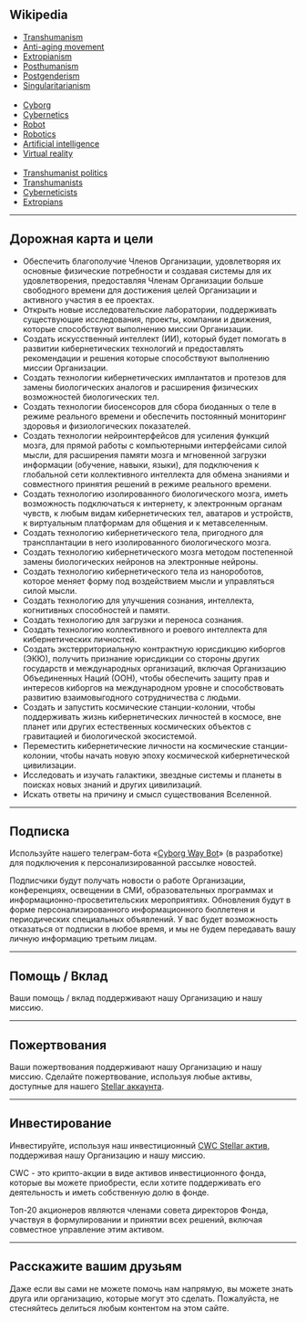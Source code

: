 <h2 id="header-2">Wikipedia</h2>
<p>
  <ul>
    <li><a href="https://en.wikipedia.org/wiki/Transhumanism" target="_blank">Transhumanism</a></li>
    <li><a href="https://en.wikipedia.org/wiki/Anti-aging_movement" target="_blank">Anti-aging movement</a></li>
    <li><a href="https://en.wikipedia.org/wiki/Extropianism" target="_blank">Extropianism</a></li>
    <li><a href="https://en.wikipedia.org/wiki/Posthumanism" target="_blank">Posthumanism</a></li>
    <li><a href="https://en.wikipedia.org/wiki/Postgenderism" target="_blank">Postgenderism</a></li>
    <li><a href="https://en.wikipedia.org/wiki/Singularitarianism" target="_blank">Singularitarianism</a></li>
    <br />
    <li><a href="https://en.wikipedia.org/wiki/Cyborg" target="_blank">Cyborg</a></li>
    <li><a href="https://en.wikipedia.org/wiki/Cybernetics" target="_blank">Cybernetics</a></li>
    <li><a href="https://en.wikipedia.org/wiki/Robot" target="_blank">Robot</a></li>
    <li><a href="https://en.wikipedia.org/wiki/Robotics" target="_blank">Robotics</a></li>
    <li><a href="https://en.wikipedia.org/wiki/Artificial_intelligence" target="_blank">Artificial intelligence</a></li>
    <li><a href="https://en.wikipedia.org/wiki/Virtual_reality" target="_blank">Virtual reality</a></li>
    <br />
    <li><a href="https://en.wikipedia.org/wiki/Transhumanist_politics" target="_blank">Transhumanist politics</a></li>
    <li><a href="https://en.wikipedia.org/wiki/List_of_transhumanists" target="_blank">Transhumanists</a></li>
    <li><a href="https://en.wikipedia.org/wiki/Category:Cyberneticists" target="_blank">Cyberneticists</a></li>
    <li><a href="https://en.wikipedia.org/wiki/Category:Extropians" target="_blank">Extropians</a></li>
  </ul>
</p>
<hr/>
<h2 id="header-2">Дорожная карта и цели</h2>
<p>
  <ul>
    <li>Обеспечить благополучие Членов Организации, удовлетворяя их основные физические потребности и создавая системы для их удовлетворения, предоставляя Членам Организации больше свободного времени для достижения целей Организации и активного участия в ее проектах.</li>
    <li>Открыть новые исследовательские лаборатории, поддерживать существующие исследования, проекты, компании и движения, которые способствуют выполнению миссии Организации.</li>
    <li>Создать искусственный интеллект (ИИ), который будет помогать в развитии кибернетических технологий и предоставлять рекомендации и решения которые способствуют выполнению миссии Организации.</li>
    <li>Создать технологии кибернетических имплантатов и протезов для замены биологических аналогов и расширения физических возможностей биологических тел.</li>
    <li>Создать технологии биосенсоров для сбора биоданных о теле в режиме реального времени и обеспечить постоянный мониторинг здоровья и физиологических показателей.</li>
    <li>Создать технологии нейроинтерфейсов для усиления функций мозга, для прямой работы с компьютерными интерфейсами силой мысли, для расширения памяти мозга и мгновенной загрузки информации (обучение, навыки, языки), для подключения к глобальной сети коллективного интеллекта для обмена знаниями и совместного принятия решений в режиме реального времени.</li>
    <li>Создать технологию изолированного биологического мозга, иметь возможность подключаться к интернету, к электронным органам чувств, к любым видам кибернетических тел, аватаров и устройств, к виртуальным платформам для общения и к метавселенным.</li>
    <li>Создать технологию кибернетического тела, пригодного для трансплантации в него изолированного биологического мозга.</li>
    <li>Создать технологию кибернетического мозга методом постепенной замены биологических нейронов на электронные нейроны.</li>
    <li>Создать технологию кибернетического тела из нанороботов, которое меняет форму под воздействием мысли и управляться силой мысли.</li>
    <li>Создать технологию для улучшения сознания, интеллекта, когнитивных способностей и памяти.</li>
    <li>Создать технологию для загрузки и переноса сознания.</li>
    <li>Создать технологию коллективного и роевого интеллекта для кибернетических личностей.</li>
    <li>Создать экстерриториальную контрактную юрисдикцию киборгов (ЭКЮ), получить признание юрисдикции со стороны других государств и международных организаций, включая Организацию Объединенных Наций (ООН), чтобы обеспечить защиту прав и интересов киборгов на международном уровне и способствовать развитию взаимовыгодного сотрудничества с людьми.</li>
    <li>Создать и запустить космические станции-колонии, чтобы поддерживать жизнь кибернетических личностей в космосе, вне планет или других естественных космических объектов с гравитацией и биологической экосистемой.</li>
    <li>Переместить кибернетические личности на космические станции-колонии, чтобы начать новую эпоху космической кибернетической цивилизации.</li>
    <li>Исследовать и изучать галактики, звездные системы и планеты в поисках новых знаний и других цивилизаций.</li>
    <li>Искать ответы на причину и смысл существования Вселенной.</li>
  </ul>
</p>
<hr/>
<h2 id="header-2">Подписка</h2>
<p>
  Используйте нашего телеграм-бота «<a href="https://t.me/cyborgway_bot" target="_blank">Cyborg Way Bot</a>» (в разработке) для подключения к персонализированной рассылке новостей.
</p>
<p>
  Подписчики будут получать новости о работе Организации, конференциях, освещении в СМИ, образовательных программах и информационно-просветительских мероприятиях. Обновления будут в форме персонализированного информационного бюллетеня и периодических специальных объявлений. У вас будет возможность отказаться от подписки в любое время, и мы не будем передавать вашу личную информацию третьим лицам.
</p>
<hr/>
<h2 id="header-2">Помощь / Вклад</h2>
<p>
  Ваши помощь / вклад поддерживают нашу Организацию и нашу миссию.
</p>
<hr/>
<h2 id="header-2">Пожертвования</h2>
<p>
  Ваши пожертвования поддерживают нашу Организацию и нашу миссию. Сделайте пожертвование, используя любые активы, доступные для нашего <a href="https://stellar.expert/explorer/public/account/GDSUUDRGLKPFMTROF7SPXJHK7SNS4JNAQ6JJ7WMGHNCSCIIKDOY4MWEX" target="_blank">Stellar аккаунта</a>.
</p>
<hr/>
<h2 id="header-2">Инвестирование</h2>
<p>
  Инвестируйте, используя наш инвестиционный <a href="https://stellar.expert/explorer/public/asset/CWC-GDSUUDRGLKPFMTROF7SPXJHK7SNS4JNAQ6JJ7WMGHNCSCIIKDOY4MWEX" target="_blank">CWC Stellar актив</a>, поддерживая нашу Организацию и нашу миссию.
</p>
<p>
  CWC - это крипто-акции в виде активов инвестиционного фонда, которые вы можете приобрести, если хотите поддерживать его деятельность и иметь собственную долю в фонде.
</p>
<p>
  Топ-20 акционеров являются членами совета директоров Фонда, участвуя в формулировании и принятии всех решений, включая совместное управление этим активом.
</p>
<hr/>
<h2 id="header-2">Расскажите вашим друзьям</h2>
<p>
  Даже если вы сами не можете помочь нам напрямую, вы можете знать друга или организацию, которые могут это сделать. Пожалуйста, не стесняйтесь делиться любым контентом на этом сайте.
</p>
